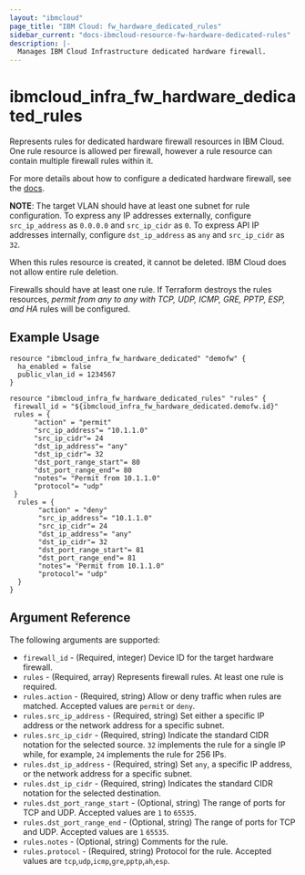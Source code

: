 ```yaml
---
layout: "ibmcloud"
page_title: "IBM Cloud: fw_hardware_dedicated_rules"
sidebar_current: "docs-ibmcloud-resource-fw-hardware-dedicated-rules"
description: |-
  Manages IBM Cloud Infrastructure dedicated hardware firewall.
---
```


# ibmcloud\_infra_fw_hardware_dedicated_rules

Represents rules for dedicated hardware firewall resources in IBM Cloud. One rule resource is allowed per firewall, however a rule resource can contain multiple firewall rules within it. 

For more details about how to configure a dedicated hardware firewall, see the [docs](https://knowledgelayer.softlayer.com/procedure/configure-hardware-firewall-dedicated).

**NOTE**: The target VLAN should have at least one subnet for rule configuration. To express any IP addresses externally, configure `src_ip_address` as `0.0.0.0` and `src_ip_cidr` as `0`. To express API IP addresses internally, configure `dst_ip_address` as `any` and `src_ip_cidr` as `32`. 

When this rules resource is created, it cannot be deleted. IBM Cloud does not allow entire rule deletion. 

Firewalls should have at least one rule. If Terraform destroys the rules resources, _permit from any to any with TCP, UDP, ICMP, GRE, PPTP, ESP, and HA_ rules will be configured. 
 
## Example Usage

```hcl
resource "ibmcloud_infra_fw_hardware_dedicated" "demofw" {
  ha_enabled = false
  public_vlan_id = 1234567
}

resource "ibmcloud_infra_fw_hardware_dedicated_rules" "rules" {
 firewall_id = "${ibmcloud_infra_fw_hardware_dedicated.demofw.id}"
 rules = {
      "action" = "permit"
      "src_ip_address"= "10.1.1.0"
      "src_ip_cidr"= 24
      "dst_ip_address"= "any"
      "dst_ip_cidr"= 32
      "dst_port_range_start"= 80
      "dst_port_range_end"= 80
      "notes"= "Permit from 10.1.1.0"
      "protocol"= "udp"
 }
  rules = {
       "action" = "deny"
       "src_ip_address"= "10.1.1.0"
       "src_ip_cidr"= 24
       "dst_ip_address"= "any"
       "dst_ip_cidr"= 32
       "dst_port_range_start"= 81
       "dst_port_range_end"= 81
       "notes"= "Permit from 10.1.1.0"
       "protocol"= "udp"
  }
}
```

## Argument Reference

The following arguments are supported:

* `firewall_id` - (Required, integer) Device ID for the target hardware firewall.
* `rules` - (Required, array) Represents firewall rules. At least one rule is required.
* `rules.action` - (Required, string) Allow or deny traffic when rules are matched. Accepted values are `permit` or `deny`.
* `rules.src_ip_address` - (Required, string) Set either a specific IP address or the network address for a specific subnet.
* `rules.src_ip_cidr` - (Required, string) Indicate the standard CIDR notation for the selected source. `32` implements the rule for a single IP while, for example, `24` implements the rule for 256 IPs.
* `rules.dst_ip_address` - (Required, string) Set `any`, a specific IP address, or the network address for a specific subnet.
* `rules.dst_ip_cidr` - (Required, string) Indicates the standard CIDR notation for the selected destination.
* `rules.dst_port_range_start` - (Optional, string) The range of ports for TCP and UDP. Accepted values are `1` to `65535`. 
* `rules.dst_port_range_end` - (Optional, string) The range of ports for TCP and UDP. Accepted values are `1` `65535`. 
* `rules.notes` - (Optional, string) Comments for the rule.
* `rules.protocol` - (Required, string) Protocol for the rule. Accepted values are `tcp`,`udp`,`icmp`,`gre`,`pptp`,`ah`,`esp`. 
    
